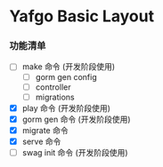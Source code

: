 # Yafgo Basic Layout

### 功能清单

- [ ] make 命令 (开发阶段使用)
  - [ ] gorm gen config
  - [ ] controller
  - [ ] migrations
- [x] play 命令 (开发阶段使用)
- [x] gorm gen 命令 (开发阶段使用)
- [x] migrate 命令
- [x] serve 命令
- [ ] swag init 命令 (开发阶段使用)

